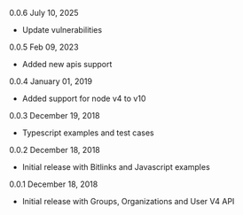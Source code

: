 0.0.6 July 10, 2025
  - Update vulnerabilities

0.0.5 Feb 09, 2023
  - Added new apis support

0.0.4 January 01, 2019
  - Added support for node v4 to v10
  
0.0.3 December 19, 2018
  - Typescript examples and test cases

0.0.2 December 18, 2018
  - Initial release with Bitlinks and Javascript examples

0.0.1 December 18, 2018
  - Initial release with Groups, Organizations and User V4 API